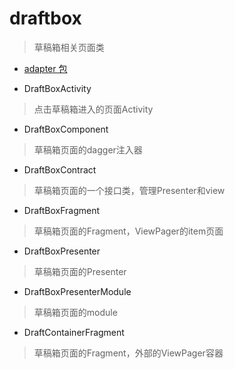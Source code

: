 # draftbox
> 草稿箱相关页面类

- [adapter 包](./adapter)

- DraftBoxActivity
> 点击草稿箱进入的页面Activity

- DraftBoxComponent
> 草稿箱页面的dagger注入器

- DraftBoxContract
> 草稿箱页面的一个接口类，管理Presenter和view

- DraftBoxFragment
> 草稿箱页面的Fragment，ViewPager的item页面

- DraftBoxPresenter
> 草稿箱页面的Presenter

- DraftBoxPresenterModule
> 草稿箱页面的module

- DraftContainerFragment
> 草稿箱页面的Fragment，外部的ViewPager容器
